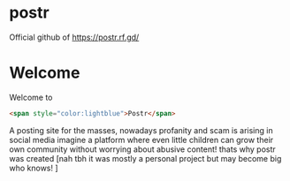 # postr
Official github of https://postr.rf.gd/


# Welcome

Welcome to
```html 
<span style="color:lightblue">Postr</span>
```
A posting site for the masses, nowadays profanity and scam is arising in social media imagine a platform where even little children can grow their own community without worrying about abusive content! thats why postr was created [nah tbh it was mostly a personal project but may become big who knows! ]
